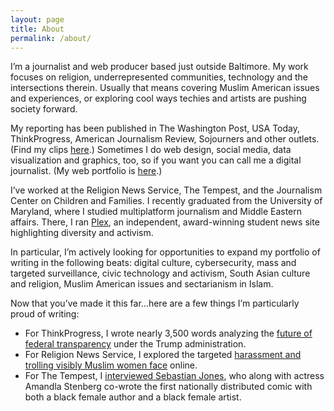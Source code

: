 ```yaml
---
layout: page
title: About
permalink: /about/
---
```


I’m a journalist and web producer based just outside Baltimore. My work focuses on religion, underrepresented communities, technology and the intersections therein. Usually that means covering Muslim American issues and experiences, or exploring cool ways techies and artists are pushing society forward.

My reporting has been published in The Washington Post, USA Today, ThinkProgress, American Journalism Review, Sojourners and other outlets. (Find my clips [here](http://aysha.us/bylines/).) Sometimes I do web design, social media, data visualization and graphics, too, so if you want you can call me a digital journalist. (My web portfolio is [here](http://aysha.us/digital/).)

I’ve worked at the Religion News Service, The Tempest, and the Journalism Center on Children and Families. I recently graduated from the University of Maryland, where I studied multiplatform journalism and Middle Eastern affairs. There, I ran [Plex](https://medium.com/umdplex), an independent, award-winning student news site highlighting diversity and activism.

In particular, I’m actively looking for opportunities to expand my portfolio of writing in the following beats: digital culture, cybersecurity, mass and targeted surveillance, civic technology and activism, South Asian culture and religion, Muslim American issues and sectarianism in Islam.

Now that you’ve made it this far…here are a few things I’m particularly proud of writing:

- For ThinkProgress, I wrote nearly 3,500 words analyzing the [future of federal transparency](https://thinkprogress.org/trump-government-transparency-d3b8c2c44c3b) under the Trump administration. 
- For Religion News Service, I explored the targeted [harassment and trolling visibly Muslim women face](http://religionnews.com/2016/06/28/muslim-women-online-cyber-harassment/) online. 
- For The Tempest, I [interviewed Sebastian Jones](https://thetempest.co/2015/10/31/entertainment/niobe-bringing-badass-girls-comics/?hvid=vanH2), who along with actress Amandla Stenberg co-wrote the first nationally distributed comic with both a black female author and a black female artist.